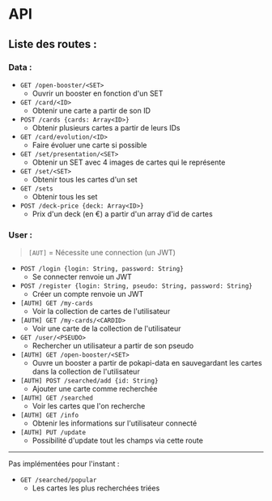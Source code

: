 # API

## Liste des routes :

### Data :

- `GET /open-booster/<SET>`
	+ Ouvrir un booster en fonction d'un SET
- `GET /card/<ID>`
	+ Obtenir une carte a partir de son ID
- `POST /cards {cards: Array<ID>}`
	+ Obtenir plusieurs cartes a partir de leurs IDs
- `GET /card/evolution/<ID>`
	+ Faire évoluer une carte si possible
- `GET /set/presentation/<SET>`
	+ Obtenir un SET avec 4 images de cartes qui le représente
- `GET /set/<SET>`
	+ Obtenir tous les cartes d'un set
- `GET /sets`
	+ Obtenir tous les set
- `POST /deck-price {deck: Array<ID>}`
	+ Prix d'un deck (en €) a partir d'un array d'id de cartes 

### User :

> `[AUT]` = Nécessite une connection (un JWT)

- `POST /login {login: String, password: String}`
	+ Se connecter renvoie un JWT
- `POST /register {login: String, pseudo: String, password: String}`
	+ Créer un compte renvoie un JWT
- `[AUTH] GET /my-cards`
	+ Voir la collection de cartes de l'utilisateur
- `[AUTH] GET /my-cards/<CARDID>`
	+ Voir une carte de la collection de l'utilisateur
- `GET /user/<PSEUDO>`
	+ Rechercher un utilisateur a partir de son pseudo
- `[AUTH] GET /open-booster/<SET>`
	+ Ouvre un booster a partir de pokapi-data en sauvegardant les cartes dans la collection de l'utilisateur
- `[AUTH] POST /searched/add {id: String}`
	+ Ajouter une carte comme recherchée
- `[AUTH] GET /searched`
	+ Voir les cartes que l'on recherche
- `[AUTH] GET /info`
	+ Obtenir les informations sur l'utilisateur connecté
- `[AUTH] PUT /update`
	+ Possibilité d'update tout les champs via cette route
	
---
Pas implémentées pour l'instant :

- `GET /searched/popular`
	+ Les cartes les plus recherchées triées
